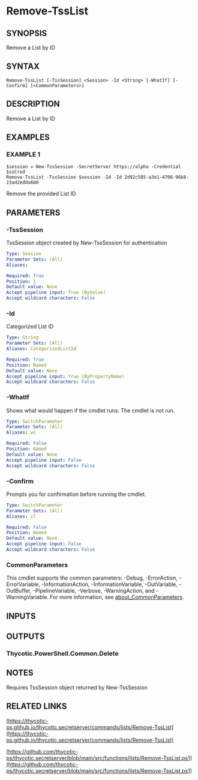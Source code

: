 # Remove-TssList

## SYNOPSIS
Remove a List by ID

## SYNTAX

```
Remove-TssList [-TssSession] <Session> -Id <String> [-WhatIf] [-Confirm] [<CommonParameters>]
```

## DESCRIPTION
Remove a List by ID

## EXAMPLES

### EXAMPLE 1
```
$session = New-TssSession -SecretServer https://alpha -Credential $ssCred
Remove-TssList -TssSession $session -Id -Id 2d92c585-a3e1-4706-96b8-23ad2edda6b0
```

Remove the provided List ID

## PARAMETERS

### -TssSession
TssSession object created by New-TssSession for authentication

```yaml
Type: Session
Parameter Sets: (All)
Aliases:

Required: True
Position: 1
Default value: None
Accept pipeline input: True (ByValue)
Accept wildcard characters: False
```

### -Id
Categorized List ID

```yaml
Type: String
Parameter Sets: (All)
Aliases: CategorizedListId

Required: True
Position: Named
Default value: None
Accept pipeline input: True (ByPropertyName)
Accept wildcard characters: False
```

### -WhatIf
Shows what would happen if the cmdlet runs.
The cmdlet is not run.

```yaml
Type: SwitchParameter
Parameter Sets: (All)
Aliases: wi

Required: False
Position: Named
Default value: None
Accept pipeline input: False
Accept wildcard characters: False
```

### -Confirm
Prompts you for confirmation before running the cmdlet.

```yaml
Type: SwitchParameter
Parameter Sets: (All)
Aliases: cf

Required: False
Position: Named
Default value: None
Accept pipeline input: False
Accept wildcard characters: False
```

### CommonParameters
This cmdlet supports the common parameters: -Debug, -ErrorAction, -ErrorVariable, -InformationAction, -InformationVariable, -OutVariable, -OutBuffer, -PipelineVariable, -Verbose, -WarningAction, and -WarningVariable. For more information, see [about_CommonParameters](http://go.microsoft.com/fwlink/?LinkID=113216).

## INPUTS

## OUTPUTS

### Thycotic.PowerShell.Common.Delete
## NOTES
Requires TssSession object returned by New-TssSession

## RELATED LINKS

[https://thycotic-ps.github.io/thycotic.secretserver/commands/lists/Remove-TssList](https://thycotic-ps.github.io/thycotic.secretserver/commands/lists/Remove-TssList)

[https://github.com/thycotic-ps/thycotic.secretserver/blob/main/src/functions/lists/Remove-TssList.ps1](https://github.com/thycotic-ps/thycotic.secretserver/blob/main/src/functions/lists/Remove-TssList.ps1)

